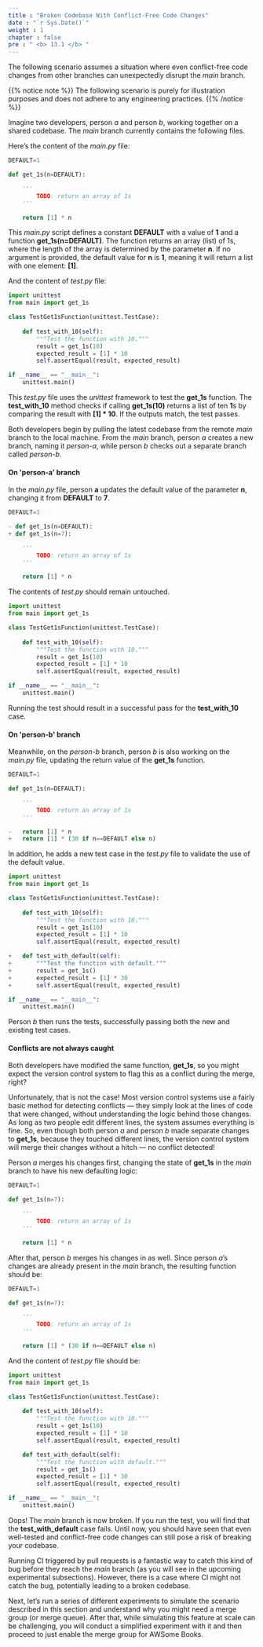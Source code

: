 ```yaml
---
title : "Broken Codebase With Conflict-Free Code Changes"
date : "`r Sys.Date()`"
weight : 1
chapter : false
pre : " <b> 13.1 </b> "
---
```


The following scenario assumes a situation where even conflict-free code changes from other branches can unexpectedly disrupt the *main* branch.

{{% notice note %}}
The following scenario is purely for illustration purposes and does not adhere to any engineering practices.
{{% /notice %}}

Imagine two developers, person *a* and person *b*, working together on a shared codebase. The *main* branch currently contains the following files.

Here’s the content of the *main.py* file:

```python
DEFAULT=1

def get_1s(n=DEFAULT):

    '''
        TODO: return an array of 1s
    '''

    return [1] * n
```

This *main.py* script defines a constant **DEFAULT** with a value of **1** and a function **get_1s(n=DEFAULT)**. The function returns an array (list) of 1s, where the length of the array is determined by the parameter **n**. If no argument is provided, the default value for **n** is **1**, meaning it will return a list with one element: **[1]**.

And the content of *test.py* file:

```python
import unittest
from main import get_1s

class TestGet1sFunction(unittest.TestCase):
    
    def test_with_10(self):
        """Test the function with 10."""
        result = get_1s(10)
        expected_result = [1] * 10
        self.assertEqual(result, expected_result)

if __name__ == "__main__":
    unittest.main()
```

This *test.py* file uses the *unittest* framework to test the **get_1s** function. The **test_with_10** method checks if calling **get_1s(10)** returns a list of ten **1**s by comparing the result with **[1] * 10**. If the outputs match, the test passes.  

Both developers begin by pulling the latest codebase from the remote *main* branch to the local machine. From the *main* branch, person *a* creates a new branch, naming it *person-a*, while person *b* checks out a separate branch called *person-b*.

#### On 'person-a' branch

In the *main.py* file, person **a** updates the default value of the parameter **n**, changing it from **DEFAULT** to **7**. 

```python {linenos=table,hl_lines=["3-4"],linenostart=1}
DEFAULT=1

- def get_1s(n=DEFAULT):
+ def get_1s(n=7):

    '''
        TODO: return an array of 1s
    '''

    return [1] * n
```

The contents of *test.py* should remain untouched.

```python
import unittest
from main import get_1s

class TestGet1sFunction(unittest.TestCase):
    
    def test_with_10(self):
        """Test the function with 10."""
        result = get_1s(10)
        expected_result = [1] * 10
        self.assertEqual(result, expected_result)

if __name__ == "__main__":
    unittest.main()
```

Running the test should result in a successful pass for the **test_with_10** case.

#### On 'person-b' branch

Meanwhile, on the *person-b* branch, person *b* is also working on the *main.py* file, updating the return value of the **get_1s** function.

```python {linenos=table,hl_lines=["9-10"],linenostart=1}
DEFAULT=1

def get_1s(n=DEFAULT):

    '''
        TODO: return an array of 1s
    '''

-   return [1] * n
+   return [1] * (30 if n==DEFAULT else n)
```

In addition, he adds a new test case in the *test.py* file to validate the use of the default value.

```python {linenos=table,hl_lines=["12-16"],linenostart=1}
import unittest
from main import get_1s

class TestGet1sFunction(unittest.TestCase):
    
    def test_with_10(self):
        """Test the function with 10."""
        result = get_1s(10)
        expected_result = [1] * 10
        self.assertEqual(result, expected_result)

+   def test_with_default(self):
+       """Test the function with default."""
+       result = get_1s()
+       expected_result = [1] * 30
+       self.assertEqual(result, expected_result)

if __name__ == "__main__":
    unittest.main()
```

Person *b* then runs the tests, successfully passing both the new and existing test cases.

#### Conflicts are not always caught

Both developers have modified the same function, **get_1s**, so you might expect the version control system to flag this as a conflict during the merge, right?

Unfortunately, that is not the case! Most version control systems use a fairly basic method for detecting conflicts — they simply look at the lines of code that were changed, without understanding the logic behind those changes. As long as two people edit different lines, the system assumes everything is fine. So, even though both person *a* and person *b* made separate changes to **get_1s**, because they touched different lines, the version control system will merge their changes without a hitch — no conflict detected!

Person *a* merges his changes first, changing the state of **get_1s** in the *main* branch to have his new defaulting logic:

```python {linenos=table,hl_lines=[3],linenostart=1}
DEFAULT=1

def get_1s(n=7):

    '''
        TODO: return an array of 1s
    '''

    return [1] * n
```

After that, person *b* merges his changes in as well. Since person *a*’s changes are already present in the *main* branch, the resulting function should be:

```python {linenos=table,hl_lines=[3,9],linenostart=1}
DEFAULT=1

def get_1s(n=7):

    '''
        TODO: return an array of 1s
    '''

    return [1] * (30 if n==DEFAULT else n)
```

And the content of *test.py* file should be:

```python {linenos=table,hl_lines=["12-16"],linenostart=1}
import unittest
from main import get_1s

class TestGet1sFunction(unittest.TestCase):
    
    def test_with_10(self):
        """Test the function with 10."""
        result = get_1s(10)
        expected_result = [1] * 10
        self.assertEqual(result, expected_result)

    def test_with_default(self):
        """Test the function with default."""
        result = get_1s()
        expected_result = [1] * 30
        self.assertEqual(result, expected_result)

if __name__ == "__main__":
    unittest.main()
```

Oops! The *main* branch is now broken. If you run the test, you will find that the **test_with_default** case fails. Until now, you should have seen that even well-tested and conflict-free code changes can still pose a risk of breaking your codebase.

Running CI triggered by pull requests is a fantastic way to catch this kind of bug before they reach the *main* branch (as you will see in the upcoming experimental subsections). However, there is a case where CI might not catch the bug, potentially leading to a broken codebase.

Next, let’s run a series of different experiments to simulate the scenario described in this section and understand why you might need a merge group (or merge queue). After that, while simulating this feature at scale can be challenging, you will conduct a simplified experiment with it and then proceed to just enable the merge group for AWSome Books.